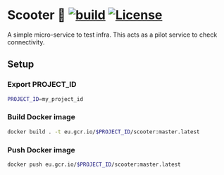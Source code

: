 # Scooter 🛴 [![build](https://github.com/TejaBeta/scooter/actions/workflows/build.yml/badge.svg?branch=main)](https://github.com/TejaBeta/scooter/actions/workflows/build.yml) [![License](https://img.shields.io/badge/License-Apache%202.0-green.svg)](./LICENSE)

A simple micro-service to test infra. This acts as a pilot service to check connectivity.

## Setup

### Export PROJECT_ID

```bash
PROJECT_ID=my_project_id
```

### Build Docker image

```bash
docker build . -t eu.gcr.io/$PROJECT_ID/scooter:master.latest
```

### Push Docker image

```bash
docker push eu.gcr.io/$PROJECT_ID/scooter:master.latest
```
